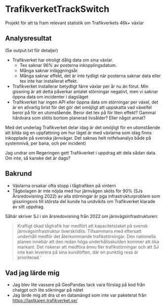 # TrafikverketTrackSwitch

Projekt för att ta fram relevant statistik om Trafikverkets 46k+ växlar

## Analysresultat
(Se output.txt för detaljer)
* Trafikverket har otroligt dålig data om sina växlar. 
  * Tex saknar 96% av posterna inkopplingsdatum. 
  * Många saknar inläggningsår. 
  * Många saknar effekt, det är inte tydligt när posterna saknar data eller tex inte har installerat effekt.
* Trafikverket installerar betydligt färre växlar per år nu än förut. 
Min gissning är att detta påverkar antalet störningar negativt, men vi saknar öppna data om incidenter i dagsläget
* Trafikverket har ingen API eller öppna data om störningar per växel, 
det är en allvarlig brist för det gör det omöjligt att uppskatta vad växelfel beror på för en utomstående. Beror 
det tex på för liten effekt? Gammal hårdvara som slitits bortom planerad livsålder? Eller något annat?

Med det underlag Trafikverket delar idag är det omöjligt för en utomstående att bilda sig en uppfattning om hur 
läget är med växlarna som idag finns inkopplade på svenska järnvägar. Det saknas helt rotfelsanalys både på 
systemnivå, per bana, och per incident)

Jag undrar om Regeringen gett Trafikverket i uppdrag att dela sådan data. Om inte, så kanske det är dags? 

## Bakrund
* Växlarna orsakar ofta stopp i tågtrafiken på vintern
* Tågbolagen är inte nöjda med hur järnvägen sköts för 90% (SJs Årsredovisning 2022) av 
alla störningar är pga infrastrukturproblem som gissningsvis till största del 
kunde ha undvikits om Trafikverket klarade av sitt uppdrag.

Såhär skriver SJ i sin årsredovisning från 2022 om järnvägsinfrastrukturen: 
>Kraftigt ökad tågtrafik har medfört att kapacitetstaket på svensk järnvägsinfrastruktur överskridits. Tillsammans med eftersatt underhåll medför det återkommande trafikstörningar. Den nationella planen innebär att den redan höga underhållsskulden kommer att öka markant. Det riskerar att medföra ännu fler trafikstörningar och att SJ inte kan leverera på sina kundlöften, där en punktlig resa är prioriterad.'


## Vad jag lärde mig
* Jag blev lite vassare på GeoPandas tack vara förslag på kod från chatgpt och lite sökningar på nätet
* Jag lärde mig att dra ut en datamängd som inte var paketerat från https://lastkajen.trafikverket.se/